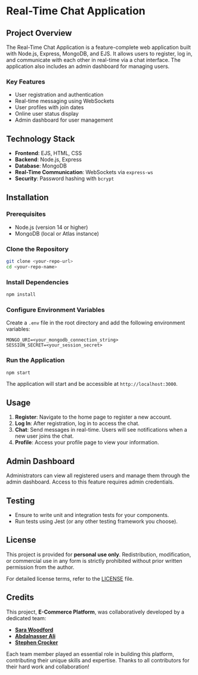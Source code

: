 # Real-Time Chat Application

## Project Overview
The Real-Time Chat Application is a feature-complete web application built with Node.js, Express, MongoDB, and EJS. It allows users to register, log in, and communicate with each other in real-time via a chat interface. The application also includes an admin dashboard for managing users.

### Key Features
- User registration and authentication
- Real-time messaging using WebSockets
- User profiles with join dates
- Online user status display
- Admin dashboard for user management

## Technology Stack
- **Frontend**: EJS, HTML, CSS
- **Backend**: Node.js, Express
- **Database**: MongoDB
- **Real-Time Communication**: WebSockets via `express-ws`
- **Security**: Password hashing with `bcrypt`

## Installation

### Prerequisites
- Node.js (version 14 or higher)
- MongoDB (local or Atlas instance)

### Clone the Repository
```bash
git clone <your-repo-url>
cd <your-repo-name>
```

### Install Dependencies
```bash
npm install
```

### Configure Environment Variables
Create a `.env` file in the root directory and add the following environment variables:
```
MONGO_URI=<your_mongodb_connection_string>
SESSION_SECRET=<your_session_secret>
```

### Run the Application
```bash
npm start
```
The application will start and be accessible at `http://localhost:3000`.

## Usage

1. **Register**: Navigate to the home page to register a new account.
2. **Log In**: After registration, log in to access the chat.
3. **Chat**: Send messages in real-time. Users will see notifications when a new user joins the chat.
4. **Profile**: Access your profile page to view your information.

## Admin Dashboard
Administrators can view all registered users and manage them through the admin dashboard. Access to this feature requires admin credentials.

## Testing
- Ensure to write unit and integration tests for your components.
- Run tests using Jest (or any other testing framework you choose).

## License

This project is provided for **personal use only**. Redistribution, modification, or commercial use in any form is strictly prohibited without prior written permission from the author.

For detailed license terms, refer to the [LICENSE](./LICENSE.md) file.

## Credits

This project, **E-Commerce Platform**, was collaboratively developed by a dedicated team:

- **[Sara Woodford](https://github.com/sarwoodford)** 
- **[Abdalnasser Ali](https://github.com/Nasser-A-Ali)** 
- **[Stephen Crocker](https://github.com/SearchingSteve)** 

Each team member played an essential role in building this platform, contributing their unique skills and expertise. Thanks to all contributors for their hard work and collaboration!
